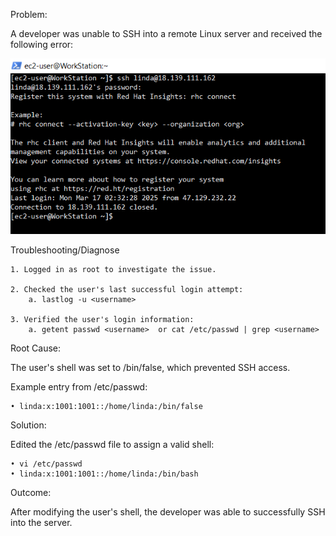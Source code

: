 Problem:

A developer was unable to SSH into a remote Linux server and received the following error:

![SSH Error](Image/ssh_error.PNG)

Troubleshooting/Diagnose

	1. Logged in as root to investigate the issue.
	
	2. Checked the user's last successful login attempt:
		a. lastlog -u <username>
		
	3. Verified the user's login information:
		a. getent passwd <username>  or cat /etc/passwd | grep <username>
		

Root Cause:

The user's shell was set to /bin/false, which prevented SSH access.

Example entry from /etc/passwd:

	• linda:x:1001:1001::/home/linda:/bin/false

Solution:

Edited the /etc/passwd file to assign a valid shell:

	• vi /etc/passwd
	• linda:x:1001:1001::/home/linda:/bin/bash

Outcome:

After modifying the user's shell, the developer was able to successfully SSH into the server.

